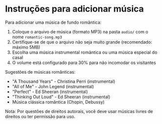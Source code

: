 # Instruções para adicionar música

Para adicionar uma música de fundo romântica:

1. Coloque o arquivo de música (formato MP3) na pasta `audio/` com o nome `romantic-song.mp3`
2. Certifique-se de que o arquivo não seja muito grande (recomendado: máximo 5MB)
3. Escolha uma música instrumental romântica ou uma música especial do casal
4. O volume está configurado para 30% para não incomodar os visitantes

Sugestões de músicas românticas:
- "A Thousand Years" - Christina Perri (instrumental)
- "All of Me" - John Legend (instrumental)
- "Perfect" - Ed Sheeran (instrumental)
- "Thinking Out Loud" - Ed Sheeran (instrumental)
- Música clássica romântica (Chopin, Debussy)

Nota: Por questões de direitos autorais, você deve usar músicas livres de direitos ou ter permissão para uso.

